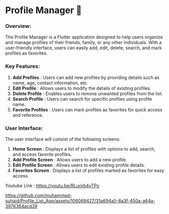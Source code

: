 # Profile Manager 👤

### Overview:
The Profile Manager is a Flutter application designed to help users organize and manage profiles of their friends, family, or any other individuals. With a user-friendly interface, users can easily add, edit, delete, search, and mark profiles as favorites.

### Key Features:

1. **Add Profiles** : Users can add new profiles by providing details such as name, age, contact information, etc.
2. **Edit Profile** : Allows users to modify the details of existing profiles.
3. **Delete Profile** : Enables users to remove unwanted profiles from the list.
4. **Search Profile** : Users can search for specific profiles using profile name.
5. **Favorite Profiles** : Users can mark profiles as favorites for quick access and reference.

### User Interface:

The user interface will consist of the following screens:

1. **Home Screen** : Displays a list of profiles with options to add, search, and access favorite profiles.
2. **Add Profile Screen** : Allows users to add a new profile.
3. **Edit Profile Screen** : Allows users to edit existing profile details.
4. **Favorites Screen** : Displays a list of profiles marked as favorites for easy access.

Youtube Link : https://youtu.be/RLunrb4vTPs

https://github.com/muhammed-suhaid/Profile_List_App/assets/106069427/31a694a5-8a3f-450a-a64a-3976364acd39



